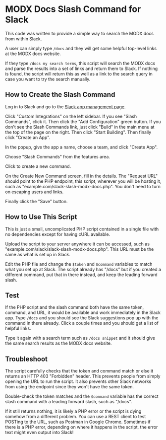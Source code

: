 # MODX Docs Slash Command for Slack
This code was written to provide a simple way to search the MODX docs from within Slack.

A user can simply type `/docs` and they will get some helpful top-level links at the MODX docs website.

If they type `/docs my search terms`, this script will search the MODX docs and parse the results into a set of links and return them to Slack. If nothing is found, the script will return this as well as a link to the search query in case you want to try the search manually.

## How to Create the Slash Command

Log in to Slack and go to the [Slack app management page](https://slack.com/apps/manage).

Click "Custom Integrations" on the left sidebar. If you see "Slash Commands", click it. Then click the "Add Configuration" green button.
If you don't see the Slash Commands link, just click "Build" in the main menu at the top of the page on the right. Then click "Start Building". Then finally click "Create an App".

In the popup, give the app a name, choose a team, and click "Create App".

Choose "Slash Commands" from the features area.

Click to create a new command.

On the Create New Command screen, fill in the details. The "Request URL" should point to the PHP endpoint, this script, wherever you will be hosting it, such as "example.com/slack-slash-modx-docs.php".
You don't need to turn on escaping users and links.

Finally click the "Save" button.

## How to Use This Script

This is just a small, uncomplicated PHP script contained in a single file with no dependencies except for having cURL available.

Upload the script to your server anywhere it can be accessed, such as "example.com/slack/slack-slash-modx-docs.php". This URL must be the same as what is set up in Slack.

Edit the PHP file and change the `$token` and `$command` variables to match what you set up at Slack. The script already has "/docs" but if you created a different command, put that in there instead, and keep the leading forward slash.

## Test

If the PHP script and the slash command both have the same token, command, and URL, it would be available and work immediately in the Slack app. Type `/docs` and you should see the Slack suggestions pop up with the command in there already. Click <enter> a couple times and you should get a list of helpful links.

Type it again with a search term such as `/docs snippet` and it should give the same search results as the MODX docs website.

## Troubleshoot

The script carefully checks that the token and command match or else it returns an HTTP 403 "Forbidden" header. This prevents people from simply opening the URL to run the script. It also prevents other Slack networks from using the endpoint since they won't have the same token.

Double-check the token matches and the `$command` variable has the correct slash command with a leading forward slash, such as "/docs".

If it still returns nothing, it is likely a PHP error or the script is dying somehow from a different problem. You can use a REST client to test POSTing to the URL, such as Postman in Google Chrome. Sometimes if there is a PHP error, depending on where it happens in the script, the error text might even output into Slack!  
